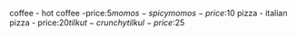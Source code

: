 coffee - hot coffee -price:$5
momos - spicy momos - price:$10
pizza - italian pizza - price:$20
tilkut - crunchy tilkul - price:$25